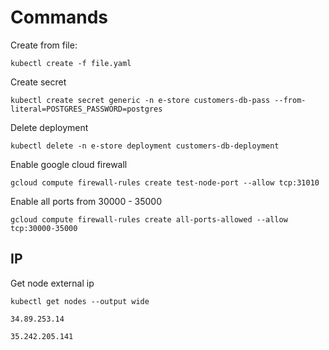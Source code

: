 # Commands

Create from file:

`kubectl create -f file.yaml`

Create secret

`kubectl create secret generic -n e-store customers-db-pass --from-literal=POSTGRES_PASSWORD=postgres`

Delete deployment

`kubectl delete -n e-store deployment customers-db-deployment`

Enable google cloud firewall

`gcloud compute firewall-rules create test-node-port --allow tcp:31010`

Enable all ports from 30000 - 35000

`gcloud compute firewall-rules create all-ports-allowed --allow tcp:30000-35000`

## IP

Get node external ip

`kubectl get nodes --output wide`

`34.89.253.14`

`35.242.205.141`
